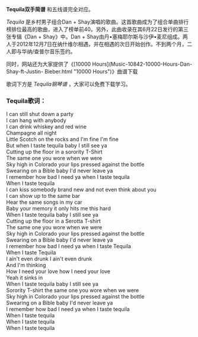 

**Tequila双手简谱** 和五线谱完全对应。

_Tequila_ 是乡村男子组合Dan +
Shay演唱的歌曲。这首歌曲成为了组合单曲排行榜排位最高的歌曲，进入了榜单前40。另外，此曲收录在其6月22日发行的第三张专辑《Dan +
Shay》中。Dan +
Shay由丹•塞梅耶尔斯与沙伊•麦尼组成。两人于2012年12月7日在纳什维尔相遇，并在相遇的次日开始创作。不到两个月，二人即与华纳/查普尔音乐签约。

同时，网站还为大家提供了《[10000 Hours](Music-10842-10000-Hours-Dan-Shay-ft-Justin-
Bieber.html "10000 Hours")》曲谱下载

歌词下方是 _Tequila钢琴谱_ ，大家可以免费下载学习。

### Tequila歌词：

I can still shut down a party  
I can hang with anybody  
I can drink whiskey and red wine  
Champagne all night  
Little Scotch on the rocks and I'm fine I'm fine  
But when I taste tequila baby I still see ya  
Cutting up the floor in a sorority T-Shirt  
The same one you wore when we were  
Sky high in Colorado your lips pressed against the bottle  
Swearing on a Bible baby I'd never leave ya  
I remember how bad I need ya when I taste tequila  
When I taste tequila  
I can kiss somebody brand new and not even think about you  
I can show up to the same bar  
Hear the same songs in my car  
Baby your memory it only hits me this hard  
When I taste tequila baby I still see ya  
Cutting up the floor in a Serotta T-shirt  
The same one you wore when we were  
Sky high in Colorado your lips pressed against the bottle  
Swearing on a Bible baby I'd never leave ya  
I remember how bad I need ya when I taste Tequila  
When I taste Tequila  
I ain't even drunk I ain't even drunk  
And I'm thinking  
How I need your love how I need your love  
Yeah it sinks in  
When I taste tequila baby I still see ya  
Sorority T-shirt the same one you wore when we were  
Sky high in Colorado your lips pressed against the bottle  
Swearing on a Bible baby I'd never leave ya  
I remember how bad I need ya when I taste tequila  
When I taste tequila  
When I taste tequila  
When I taste tequila

